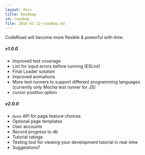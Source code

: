 ```yaml
---
layout: docs
title: Roadmap
id: roadmap
file: 2016-01-12-roadmap.md
---
```

CodeRoad will become more flexible & powerful with time.

##### v1.0.0
* Improved test coverage
* Lint for input errors before running (ESLint)
* Final Loader solution
* Improved animations
* More test runners to support different programming languages (currently only Mocha test runner for JS)
* cursor position option

##### v2.0.0
* `@use` API for page feature choices
* Optional page templates
* User accounts
* Record progress to db
* Tutorial ratings
* Testing tool for viewing your development tutorial in real-time
* Suggestions?
